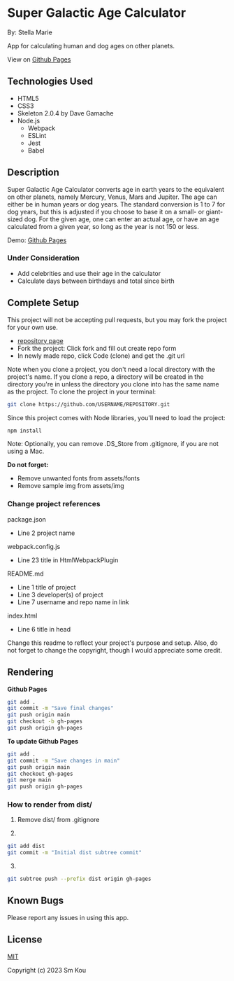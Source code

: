 # Super Galactic Age Calculator

By: Stella Marie

App for calculating human and dog ages on other planets.

View on [Github Pages](https://username.github.io/super-galactic-age-calculator/)

## **Technologies Used**

- HTML5
- CSS3
- Skeleton 2.0.4 by Dave Gamache
- Node.js
  - Webpack
  - ESLint
  - Jest
  - Babel

## **Description**

Super Galactic Age Calculator converts age in earth years to the equivalent on other planets, namely Mercury, Venus, Mars and Jupiter. The age can either be in human years or dog years. The standard conversion is 1 to 7 for dog years, but this is adjusted if you choose to base it on a small- or giant-sized dog. For the given age, one can enter an actual age, or have an age calculated from a given year, so long as the year is not 150 or less.

Demo: [Github Pages](https://smkou.github.io/super-galactic-age-calculator/)

### Under Consideration

- Add celebrities and use their age in the calculator
- Calculate days between birthdays and total since birth

## **Complete Setup**

This project will not be accepting pull requests, but you may fork the project for your own use.

- [repository page](https://github.com/SmKou/super-galactic-age-calculator)
- Fork the project: Click fork and fill out create repo form
- In newly made repo, click Code (clone) and get the .git url

Note when you clone a project, you don't need a local directory with the project's name. If you clone a repo, a directory will be created in the directory you're in unless the directory you clone into has the same name as the project. To clone the project in your terminal:

```bash
git clone https://github.com/USERNAME/REPOSITORY.git
```

Since this project comes with Node libraries, you'll need to load the project:

```bash
npm install
```

Note:
Optionally, you can remove .DS_Store from .gitignore, if you are not using a Mac.

**Do not forget:**

- Remove unwanted fonts from assets/fonts
- Remove sample img from assets/img

### **Change project references**

package.json
- Line 2 project name

webpack.config.js
- Line 23 title in HtmlWebpackPlugin

README.md
- Line 1 title of project
- Line 3 developer(s) of project
- Line 7 username and repo name in link

index.html
- Line 6 title in head

Change this readme to reflect your project's purpose and setup. Also, do not forget to change the copyright, though I would appreciate some credit.

## **Rendering**

**Github Pages**

```bash
git add .
git commit -m "Save final changes"
git push origin main
git checkout -b gh-pages
git push origin gh-pages
```

**To update Github Pages**

```bash
git add .
git commit -m "Save changes in main"
git push origin main
git checkout gh-pages
git merge main
git push origin gh-pages
```

### **How to render from dist/**

1. Remove dist/ from .gitignore

2.  
```bash
git add dist
git commit -m "Initial dist subtree commit"
```

3.  
```bash
git subtree push --prefix dist origin gh-pages
```

## **Known Bugs**

Please report any issues in using this app.

## **License**

[MIT](https://choosealicense.com/licenses/mit/)

Copyright (c) 2023 Sm Kou
